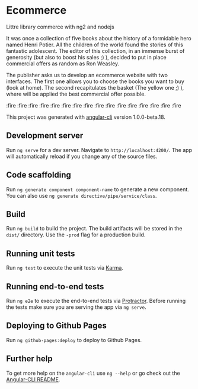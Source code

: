 # Ecommerce

Littre library commerce with ng2 and nodejs

It was once a collection of five books about the history of a formidable hero named Henri Potier. All the children of the world found the stories of this fantastic adolescent. The editor of this collection, in an immense burst of generosity (but also to boost his sales ;) ), decided to put in place commercial offers as random as Ron Weasley.

The publisher asks us to develop an ecommerce website with two interfaces. The first one allows you to choose the books you want to buy (look at home). The second recapitulates the basket (The yellow one ;) ), where will be applied the best commercial offer possible.

:fire :fire :fire :fire :fire :fire :fire :fire :fire :fire :fire :fire :fire :fire :fire :fire

This project was generated with [angular-cli](https://github.com/angular/angular-cli) version 1.0.0-beta.18.

## Development server
Run `ng serve` for a dev server. Navigate to `http://localhost:4200/`. The app will automatically reload if you change any of the source files.

## Code scaffolding

Run `ng generate component component-name` to generate a new component. You can also use `ng generate directive/pipe/service/class`.

## Build

Run `ng build` to build the project. The build artifacts will be stored in the `dist/` directory. Use the `-prod` flag for a production build.

## Running unit tests

Run `ng test` to execute the unit tests via [Karma](https://karma-runner.github.io).

## Running end-to-end tests
Run `ng e2e` to execute the end-to-end tests via [Protractor](http://www.protractortest.org/).
Before running the tests make sure you are serving the app via `ng serve`.

## Deploying to Github Pages

Run `ng github-pages:deploy` to deploy to Github Pages.

## Further help

To get more help on the `angular-cli` use `ng --help` or go check out the [Angular-CLI README](https://github.com/angular/angular-cli/blob/master/README.md).

